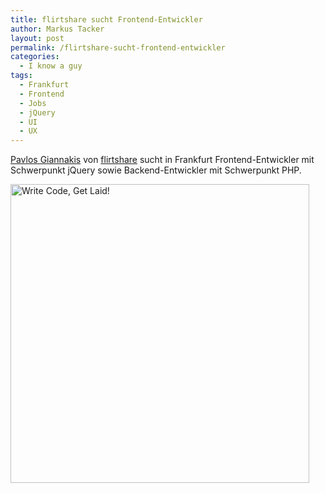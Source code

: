 ```yaml
---
title: flirtshare sucht Frontend-Entwickler
author: Markus Tacker
layout: post
permalink: /flirtshare-sucht-frontend-entwickler
categories:
  - I know a guy
tags:
  - Frankfurt
  - Frontend
  - Jobs
  - jQuery
  - UI
  - UX
---
```

[Pavlos Giannakis][1] von [flirtshare][2] sucht in Frankfurt Frontend-Entwickler mit Schwerpunkt jQuery sowie Backend-Entwickler mit Schwerpunkt PHP.

<img src="https://pbs.twimg.com/media/A3Hz9qvCEAA1nwQ.png" width="478" alt="Write Code, Get Laid!" />

 [1]: https://www.xing.com/profile/Pavlos_Giannakis2/
 [2]: http://www.flirtshare.com/